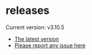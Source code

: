 # releases

Current version: v3.10.5

* [The latest version](https://github.com/inkdropapp/releases/releases/latest)
* [Please report any issue here](https://github.com/inkdropapp/forum)

